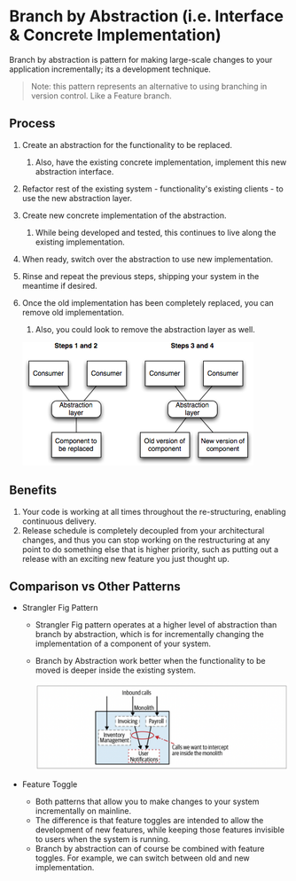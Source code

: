 # Branch by Abstraction (i.e. Interface & Concrete Implementation)

Branch by abstraction is pattern for making large-scale changes to your application incrementally; its a development technique.

> Note: this pattern represents an alternative to using branching in version control. Like a Feature branch.

## Process

1. Create an abstraction for the functionality to be replaced.
    1. Also, have the existing concrete implementation, implement this new abstraction interface.
1. Refactor rest of the existing system - functionality's existing clients - to use the new abstraction layer.
1. Create new concrete implementation of the abstraction.
    1. While being developed and tested, this continues to live along the existing implementation.
1. When ready, switch over the abstraction to use new implementation.
1. Rinse and repeat the previous steps, shipping your system in the meantime if desired.
1. Once the old implementation has been completely replaced, you can remove old implementation.
    1. Also, you could look to remove the abstraction layer as well.

    ![Branch by Abstraction](../diagrams/branch-by-abstraction.png)

## Benefits

1. Your code is working at all times throughout the re-structuring, enabling continuous delivery.
1. Release schedule is completely decoupled from your architectural changes, and thus you can stop working on the restructuring at any point to do something else that is higher priority, such as putting out a release with an exciting new feature you just thought up.

## Comparison vs Other Patterns

- Strangler Fig Pattern
  - Strangler Fig pattern operates at a higher level of abstraction than branch by abstraction, which is for incrementally changing the implementation of a component of your system.
  - Branch by Abstraction work better when the functionality to be moved is deeper inside the existing system.

    ![Strangler Fig Pattern](../diagrams/strangler-fig-pattern-unfit.png)

- Feature Toggle
  - Both patterns that allow you to make changes to your system incrementally on mainline.
  - The difference is that feature toggles are intended to allow the development of new features, while keeping those features invisible to users when the system is running.
  - Branch by abstraction can of course be combined with feature toggles. For example, we can switch between old and new implementation.